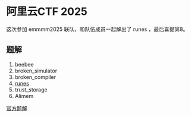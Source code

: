 # 阿里云CTF 2025

这次参加 emmmm2025 联队，和队伍成员一起解出了 runes ，最后喜提第8。

## 题解

1. beebee
2. broken_simulator
3. broken_compiler
4. [runes](runes.md)
5. trust_storage
6. Alimem

[官方题解](https://xz.aliyun.com/news/17029)
